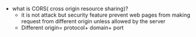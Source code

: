 - what is CORS( cross origin resource sharing)?
   - it is not attack but security feature prevent web pages from making request from different origin unless allowed by the server
   - Different origin= protocol+ domain+ port
